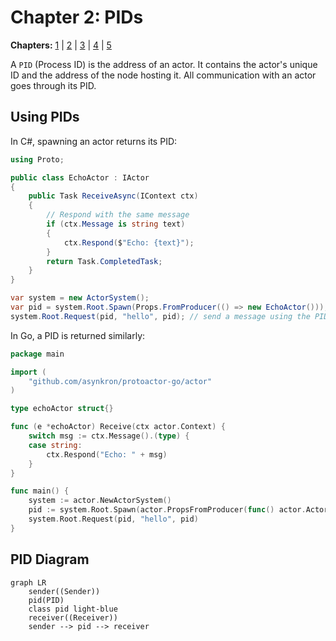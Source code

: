# Chapter 2: PIDs

**Chapters:** [1](../chapter-1/) | [2](../chapter-2/) | [3](../chapter-3/) | [4](../chapter-4/) | [5](../chapter-5/)


A `PID` (Process ID) is the address of an actor. It contains the actor's unique ID and the address of the node hosting it. All communication with an actor goes through its PID.

## Using PIDs

In C#, spawning an actor returns its PID:

```csharp
using Proto;

public class EchoActor : IActor
{
    public Task ReceiveAsync(IContext ctx)
    {
        // Respond with the same message
        if (ctx.Message is string text)
        {
            ctx.Respond($"Echo: {text}");
        }
        return Task.CompletedTask;
    }
}

var system = new ActorSystem();
var pid = system.Root.Spawn(Props.FromProducer(() => new EchoActor()));
system.Root.Request(pid, "hello", pid); // send a message using the PID
```

In Go, a PID is returned similarly:

```go
package main

import (
    "github.com/asynkron/protoactor-go/actor"
)

type echoActor struct{}

func (e *echoActor) Receive(ctx actor.Context) {
    switch msg := ctx.Message().(type) {
    case string:
        ctx.Respond("Echo: " + msg)
    }
}

func main() {
    system := actor.NewActorSystem()
    pid := system.Root.Spawn(actor.PropsFromProducer(func() actor.Actor { return &echoActor{} }))
    system.Root.Request(pid, "hello", pid)
}
```

## PID Diagram

```mermaid
graph LR
    sender((Sender))
    pid(PID)
    class pid light-blue
    receiver((Receiver))
    sender --> pid --> receiver
```
